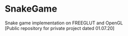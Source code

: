 # SnakeGame
Snake game implementation on FREEGLUT and OpenGL<br>
[Public repository for private project dated 01.07.20]
